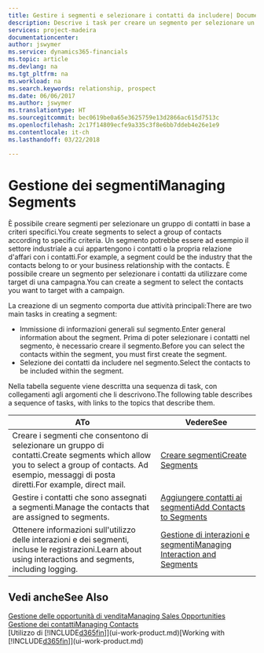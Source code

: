 ```yaml
---
title: Gestire i segmenti e selezionare i contatti da includere| Documenti Microsoft
description: Descrive i task per creare un segmento per selezionare un gruppo di contatti in base a criteri specifici, ad esempio, contatti in un settore specifico a cui si desidera rivolgersi.
services: project-madeira
documentationcenter: 
author: jswymer
ms.service: dynamics365-financials
ms.topic: article
ms.devlang: na
ms.tgt_pltfrm: na
ms.workload: na
ms.search.keywords: relationship, prospect
ms.date: 06/06/2017
ms.author: jswymer
ms.translationtype: HT
ms.sourcegitcommit: bec0619be0a65e3625759e13d2866ac615d7513c
ms.openlocfilehash: 2c17f14809ecfe9a335c3f8e6bb7ddeb4e26e1e9
ms.contentlocale: it-ch
ms.lasthandoff: 03/22/2018

---
```

# <a name="managing-segments"></a><span data-ttu-id="59479-103">Gestione dei segmenti</span><span class="sxs-lookup"><span data-stu-id="59479-103">Managing Segments</span></span>
<span data-ttu-id="59479-104">È possibile creare segmenti per selezionare un gruppo di contatti in base a criteri specifici.</span><span class="sxs-lookup"><span data-stu-id="59479-104">You create segments to select a group of contacts according to specific criteria.</span></span> <span data-ttu-id="59479-105">Un segmento potrebbe essere ad esempio il settore industriale a cui appartengono i contatti o la propria relazione d'affari con i contatti.</span><span class="sxs-lookup"><span data-stu-id="59479-105">For example, a segment could be the industry that the contacts belong to or your business relationship with the contacts.</span></span> <span data-ttu-id="59479-106">È possibile creare un segmento per selezionare i contatti da utilizzare come target di una campagna.</span><span class="sxs-lookup"><span data-stu-id="59479-106">You can create a segment to select the contacts you want to target with a campaign.</span></span>

<span data-ttu-id="59479-107">La creazione di un segmento comporta due attività principali:</span><span class="sxs-lookup"><span data-stu-id="59479-107">There are two main tasks in creating a segment:</span></span>

* <span data-ttu-id="59479-108">Immissione di informazioni generali sul segmento.</span><span class="sxs-lookup"><span data-stu-id="59479-108">Enter general information about the segment.</span></span> <span data-ttu-id="59479-109">Prima di poter selezionare i contatti nel segmento, è necessario creare il segmento.</span><span class="sxs-lookup"><span data-stu-id="59479-109">Before you can select the contacts within the segment, you must first create the segment.</span></span>
* <span data-ttu-id="59479-110">Selezione dei contatti da includere nel segmento.</span><span class="sxs-lookup"><span data-stu-id="59479-110">Select the contacts to be included within the segment.</span></span>

<span data-ttu-id="59479-111">Nella tabella seguente viene descritta una sequenza di task, con collegamenti agli argomenti che li descrivono.</span><span class="sxs-lookup"><span data-stu-id="59479-111">The following table describes a sequence of tasks, with links to the topics that describe them.</span></span> 

| <span data-ttu-id="59479-112">A</span><span class="sxs-lookup"><span data-stu-id="59479-112">To</span></span> | <span data-ttu-id="59479-113">Vedere</span><span class="sxs-lookup"><span data-stu-id="59479-113">See</span></span> |
| --- | --- |
| <span data-ttu-id="59479-114">Creare i segmenti che consentono di selezionare un gruppo di contatti.</span><span class="sxs-lookup"><span data-stu-id="59479-114">Create segments which allow you to select a group of contacts.</span></span> <span data-ttu-id="59479-115">Ad esempio, messaggi di posta diretti.</span><span class="sxs-lookup"><span data-stu-id="59479-115">For example, direct mail.</span></span> |[<span data-ttu-id="59479-116">Creare segmenti</span><span class="sxs-lookup"><span data-stu-id="59479-116">Create Segments</span></span>](marketing-how-create-segment.md) |
| <span data-ttu-id="59479-117">Gestire i contatti che sono assegnati a segmenti.</span><span class="sxs-lookup"><span data-stu-id="59479-117">Manage the contacts that are assigned to segments.</span></span> |[<span data-ttu-id="59479-118">Aggiungere contatti ai segmenti</span><span class="sxs-lookup"><span data-stu-id="59479-118">Add Contacts to Segments</span></span>](marketing-add-contact-segment.md) |
| <span data-ttu-id="59479-119">Ottenere informazioni sull'utilizzo delle interazioni e dei segmenti, incluse le registrazioni.</span><span class="sxs-lookup"><span data-stu-id="59479-119">Learn about using interactions and segments, including logging.</span></span> |[<span data-ttu-id="59479-120">Gestione di interazioni e segmenti</span><span class="sxs-lookup"><span data-stu-id="59479-120">Managing Interaction and Segments</span></span>](marketing-interaction-segments.md) |

## <a name="see-also"></a><span data-ttu-id="59479-121">Vedi anche</span><span class="sxs-lookup"><span data-stu-id="59479-121">See Also</span></span>
[<span data-ttu-id="59479-122">Gestione delle opportunità di vendita</span><span class="sxs-lookup"><span data-stu-id="59479-122">Managing Sales Opportunities</span></span>](marketing-manage-sales-opportunities.md)  
[<span data-ttu-id="59479-123">Gestione dei contatti</span><span class="sxs-lookup"><span data-stu-id="59479-123">Managing Contacts</span></span>](marketing-contacts.md)  
<span data-ttu-id="59479-124">[Utilizzo di [!INCLUDE[d365fin](includes/d365fin_md.md)]](ui-work-product.md)</span><span class="sxs-lookup"><span data-stu-id="59479-124">[Working with [!INCLUDE[d365fin](includes/d365fin_md.md)]](ui-work-product.md)</span></span>

